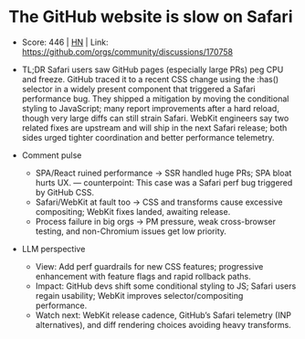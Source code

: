 # The GitHub website is slow on Safari

- Score: 446 | [HN](https://news.ycombinator.com/item?id=45037365) | Link: https://github.com/orgs/community/discussions/170758

- TL;DR
    Safari users saw GitHub pages (especially large PRs) peg CPU and freeze. GitHub traced it to a recent CSS change using the :has() selector in a widely present component that triggered a Safari performance bug. They shipped a mitigation by moving the conditional styling to JavaScript; many report improvements after a hard reload, though very large diffs can still strain Safari. WebKit engineers say two related fixes are upstream and will ship in the next Safari release; both sides urged tighter coordination and better performance telemetry.

- Comment pulse
    - SPA/React ruined performance → SSR handled huge PRs; SPA bloat hurts UX. — counterpoint: This case was a Safari perf bug triggered by GitHub CSS.
    - Safari/WebKit at fault too → CSS and transforms cause excessive compositing; WebKit fixes landed, awaiting release.
    - Process failure in big orgs → PM pressure, weak cross-browser testing, and non-Chromium issues get low priority.

- LLM perspective
    - View: Add perf guardrails for new CSS features; progressive enhancement with feature flags and rapid rollback paths.
    - Impact: GitHub devs shift some conditional styling to JS; Safari users regain usability; WebKit improves selector/compositing performance.
    - Watch next: WebKit release cadence, GitHub’s Safari telemetry (INP alternatives), and diff rendering choices avoiding heavy transforms.
